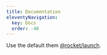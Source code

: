```yaml
---
title: Documentation
eleventyNavigation:
  key: Docs
  order: -40
---
```


Use the default them [@rocket/launch](./launch-theme/index.md).
